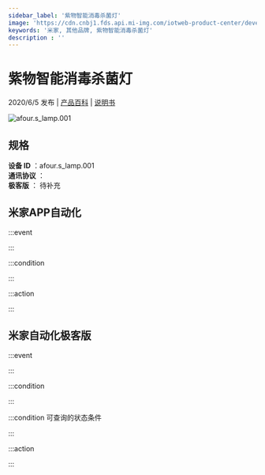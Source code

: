 ```yaml
---
sidebar_label: '紫物智能消毒杀菌灯'
image: 'https://cdn.cnbj1.fds.api.mi-img.com/iotweb-product-center/developer_15891665447072N31sDAa.png?GalaxyAccessKeyId=AKVGLQWBOVIRQ3XLEW&Expires=9223372036854775807&Signature=YoV0PL9PtzFFIkWugH66ZZug+Hw='
keywords: '米家, 其他品牌, 紫物智能消毒杀菌灯'
description : ''
---
```

# 紫物智能消毒杀菌灯

2020/6/5 发布 | [产品百科](https://home.mi.com/webapp/content/baike/product/index.html?model=afour.s_lamp.001/) | [说明书](https://home.mi.com/views/introduction.html?model=afour.s_lamp.001&region=cn)

![afour.s_lamp.001](https://cdn.cnbj1.fds.api.mi-img.com/iotweb-product-center/developer_15891665447072N31sDAa.png?GalaxyAccessKeyId=AKVGLQWBOVIRQ3XLEW&Expires=9223372036854775807&Signature=YoV0PL9PtzFFIkWugH66ZZug+Hw=)

## 规格  
> 
**设备 ID** ：afour.s_lamp.001  
**通讯协议** ：  
**极客版**  ： 待补充 


## 米家APP自动化  

:::event  

:::

:::condition  

:::

:::action   

:::

## 米家自动化极客版  

:::event  

:::

:::condition  

:::

:::condition 可查询的状态条件  

:::

:::action  

:::

        
